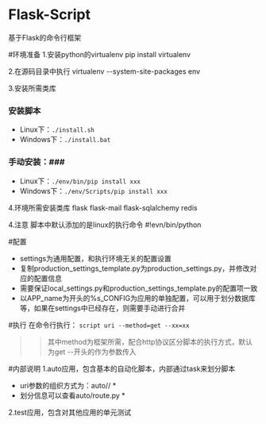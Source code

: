 Flask-Script
============

基于Flask的命令行框架

#环境准备
1.安装python的virtualenv
	pip install virtualenv

2.在源码目录中执行
	virtualenv --system-site-packages env

3.安装所需类库
### 安装脚本 ###
* Linux下：`./install.sh`
* Windows下：`./install.bat` 

### 手动安装：###
* Linux下：`./env/bin/pip install xxx`
* Windows下：`./env/Scripts/pip install xxx`

4.环境所需安装类库
flask
flask-mail
flask-sqlalchemy
redis

4.注意
脚本中默认添加的是linux的执行命令
	#!evn/bin/python

#配置
* settings为通用配置，和执行环境无关的配置设置
* 复制production_settings_template.py为production_settings.py，并修改对应的配置信息 
* 需要保证local_settings.py和production_settings_template.py的配置项一致
* 以APP_name为开头的%s_CONFIG为应用的单独配置，可以用于划分数据库等，如果在settings中已经存在，则需要手动进行合并

#执行
在命令行执行：
`script uri --method=get --xx=xx`
>> 其中method为框架所需，配合http协议区分脚本的执行方式，默认为get
>> --开头的作为参数传入

#内部说明
1.auto应用，包含基本的自动化脚本，内部通过task来划分脚本
* uri参数的组织方式为：auto/<task>/<action> * 
* 划分信息可以查看auto/route.py *

2.test应用，包含对其他应用的单元测试
